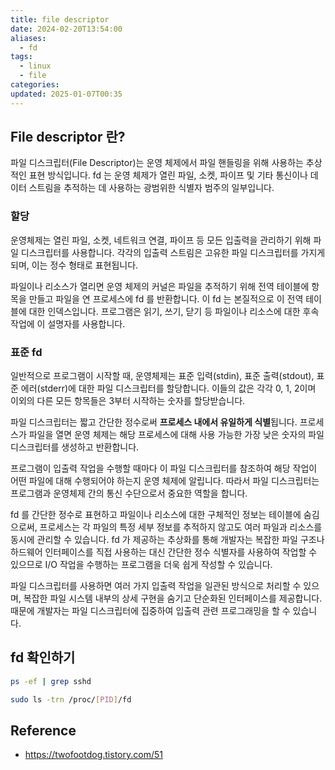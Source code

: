 ```yaml
---
title: file descriptor
date: 2024-02-20T13:54:00
aliases:
  - fd
tags:
  - linux
  - file
categories: 
updated: 2025-01-07T00:35
---
```


## File descriptor 란?

파일 디스크립터(File Descriptor)는 운영 체제에서 파일 핸들링을 위해 사용하는 추상적인 표현 방식입니다. fd 는 운영 체제가 열린 파일, 소켓, 파이프 및 기타 통신이나 데이터 스트림을 추적하는 데 사용하는 광범위한 식별자 범주의 일부입니다.

### 할당

운영체제는 열린 파일, 소켓, 네트워크 연결, 파이프 등 모든 입출력을 관리하기 위해 파일 디스크립터를 사용합니다. 각각의 입출력 스트림은 고유한 파일 디스크립터를 가지게 되며, 이는 정수 형태로 표현됩니다.

파일이나 리소스가 열리면 운영 체제의 커널은 파일을 추적하기 위해 전역 테이블에 항목을 만들고 파일을 연 프로세스에 fd 를 반환합니다. 이 fd 는 본질적으로 이 전역 테이블에 대한 인덱스입니다. 프로그램은 읽기, 쓰기, 닫기 등 파일이나 리소스에 대한 후속 작업에 이 설명자를 사용합니다.

### 표준 fd

일반적으로 프로그램이 시작할 때, 운영체제는 표준 입력(stdin), 표준 출력(stdout), 표준 에러(stderr)에 대한 파일 디스크립터를 할당합니다. 이들의 값은 각각 0, 1, 2이며 이외의 다른 모든 항목들은 3부터 시작하는 숫자를 할당받습니다.

파일 디스크립터는 짧고 간단한 정수로써 **프로세스 내에서 유일하게 식별**됩니다. 프로세스가 파일을 열면 운영 체제는 해당 프로세스에 대해 사용 가능한 가장 낮은 숫자의 파일 디스크립터를 생성하고 반환합니다.

프로그램이 입출력 작업을 수행할 때마다 이 파일 디스크립터를 참조하여 해당 작업이 어떤 파일에 대해 수행되어야 하는지 운영 체제에 알립니다. 따라서 파일 디스크립터는 프로그램과 운영체제 간의 통신 수단으로서 중요한 역할을 합니다.

fd 를 간단한 정수로 표현하고 파일이나 리소스에 대한 구체적인 정보는 테이블에 숨김으로써, 프로세스는 각 파일의 특정 세부 정보를 추적하지 않고도 여러 파일과 리소스를 동시에 관리할 수 있습니다. fd 가 제공하는 추상화를 통해 개발자는 복잡한 파일 구조나 하드웨어 인터페이스를 직접 사용하는 대신 간단한 정수 식별자를 사용하여 작업할 수 있으므로 I/O 작업을 수행하는 프로그램을 더욱 쉽게 작성할 수 있습니다.

파일 디스크립터를 사용하면 여러 가지 입출력 작업을 일관된 방식으로 처리할 수 있으며, 복잡한 파일 시스템 내부의 상세 구현을 숨기고 단순화된 인터페이스를 제공합니다. 때문에 개발자는 파일 디스크립터에 집중하여 입출력 관련 프로그래밍을 할 수 있습니다.

## fd 확인하기

```bash
ps -ef | grep sshd
```

```bash
sudo ls -trn /proc/[PID]/fd
```

## Reference

- https://twofootdog.tistory.com/51